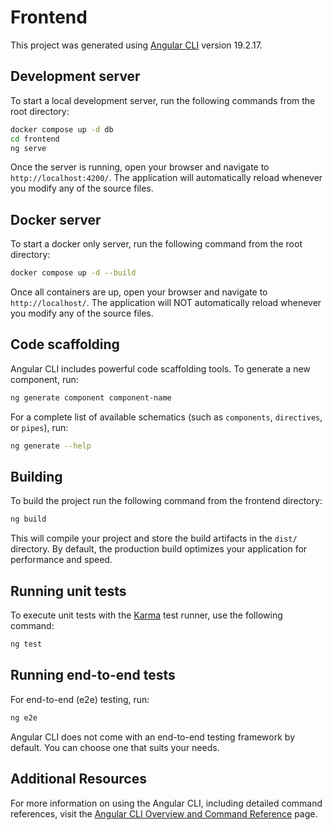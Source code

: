 # Frontend
This project was generated using [Angular CLI](https://github.com/angular/angular-cli) version 19.2.17.

## Development server
To start a local development server, run the following commands from the root directory:
```bash
docker compose up -d db
cd frontend
ng serve
```
Once the server is running, open your browser and navigate to `http://localhost:4200/`. The application will automatically reload whenever you modify any of the source files.

## Docker server
To start a docker only server, run the following command from the root directory:
```bash
docker compose up -d --build
```
Once all containers are up, open your browser and navigate to `http://localhost/`. The application will NOT automatically reload whenever you modify any of the source files.

## Code scaffolding
Angular CLI includes powerful code scaffolding tools. To generate a new component, run:
```bash
ng generate component component-name
```
For a complete list of available schematics (such as `components`, `directives`, or `pipes`), run:
```bash
ng generate --help
```

## Building
To build the project run the following command from the frontend directory:
```bash
ng build
```
This will compile your project and store the build artifacts in the `dist/` directory. By default, the production build optimizes your application for performance and speed.

## Running unit tests
To execute unit tests with the [Karma](https://karma-runner.github.io) test runner, use the following command:
```bash
ng test
```

## Running end-to-end tests
For end-to-end (e2e) testing, run:
```bash
ng e2e
```
Angular CLI does not come with an end-to-end testing framework by default. You can choose one that suits your needs.

## Additional Resources
For more information on using the Angular CLI, including detailed command references, visit the [Angular CLI Overview and Command Reference](https://angular.dev/tools/cli) page.
